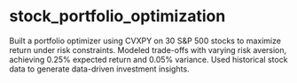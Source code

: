 # stock_portfolio_optimization
Built a portfolio optimizer using CVXPY on 30 S&amp;P 500 stocks to maximize return under risk constraints. Modeled trade-offs with varying risk aversion, achieving 0.25% expected return and 0.05% variance. Used historical stock data to generate data-driven investment insights.
